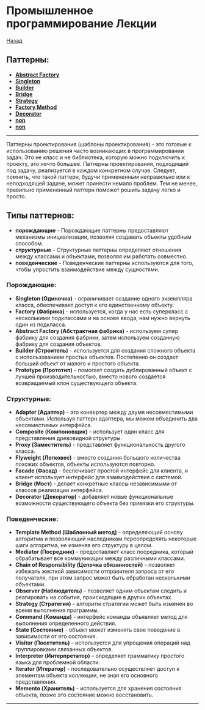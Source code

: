 # Промышленное программирование Лекции

[Назад](https://github.com/KristianKuznetsov/top-levelInformationRepository/blob/main/README.md)

## Паттерны:
- [**Abstract Factory**](https://github.com/KristianKuznetsov/JavaSecondCourseColloquiums/tree/main/Calloc3)
- [**Singleton**](https://github.com/KristianKuznetsov/avaSecondCourseLectures/tree/main/Singleton)
- [**Builder**](https://github.com/KristianKuznetsov/avaSecondCourseLectures/tree/main/Builder)
- [**Bridge**](https://github.com/KristianKuznetsov/avaSecondCourseLectures/tree/main/Bridge)
- [**Strategy**](https://github.com/KristianKuznetsov/avaSecondCourseLectures/tree/main/Strategy)
- [**Factory Method**](https://github.com/KristianKuznetsov/avaSecondCourseLectures/tree/main/Factory%20Method)
- [**Decorator**]()
- [**non**]()
- [**non**]()
___

Паттерны проектирования (шаблоны проектирования) - это готовые к использованию решения часто возникающих в программировании задач. Это не класс и не библиотека, которую можно подключить к проекту, это нечто большее. Паттерны проектирования, подходящий под задачу, реализуется в каждом конкретном случае. Следует, помнить, что такой паттерн, будучи примененным неправильно или к неподходящей задаче, может принести немало проблем. Тем не менее, правильно примененный паттерн поможет решить задачу легко и просто.

## Типы паттернов:
- **порождающие** - Порождающие паттерны предоставляют механизмы инициализации, позволяя создавать объекты удобным способом.
- **структурные** - Структурные паттерны определяют отношения между классами и объектами, позволяя им работать совместно.
- **поведенческие** - Поведенческие паттерны используются для того, чтобы упростить взаимодействие между сущностями.


### Порождающие:
- **Singleton (Одиночка)** - ограничивает создание одного экземпляра класса, обеспечивает доступ к его единственному объекту.
- **Factory (Фабрика)** - используется, когда у нас есть суперкласс с несколькими подклассами и на основе ввода, нам нужно вернуть один из подкласса.
- **Abstract Factory (Абстрактная фабрика)** - используем супер фабрику для создания фабрики, затем используем созданную фабрику для создания объектов.
- **Builder (Строитель)** - используется для создания сложного объекта с использованием простых объектов. Постепенно он создает больший объект от малого и простого объекта.
- **Prototype (Прототип)** - помогает создать дублированный объект с лучшей производительностью, вместо нового создается возвращаемый клон существующего объекта.

### Структурные:
- **Adapter (Адаптер)** - это конвертер между двумя несовместимыми объектами. Используя паттерн адаптера, мы можем объединить два несовместимых интерфейса.
- **Composite (Компоновщик)** - использует один класс для представления древовидной структуры.
- **Proxy (Заместитель)** - представляет функциональность другого класса.
- **Flyweight (Легковес)** - вместо создания большого количества похожих объектов, объекты используются повторно.
- **Facade (Фасад)** - беспечивает простой интерфейс для клиента, и клиент использует интерфейс для взаимодействия с системой.
- **Bridge (Мост)** - делает конкретные классы независимыми от классов реализации интерфейса.
- **Decorator (Декоратор)** - добавляет новые функциональные возможности существующего объекта без привязки его структуры.

### Поведенческие:
- **Template Method (Шаблонный метод)** - определяющий основу алгоритма и позволяющий наследникам переопределять некоторые шаги алгоритма, не изменяя его структуру в целом.
- **Mediator (Посредник)** - предоставляет класс посредника, который обрабатывает все коммуникации между различными классами.
- **Chain of Responsibility (Цепочка обязанностей)** - позволяет избежать жесткой зависимости отправителя запроса от его получателя, при этом запрос может быть обработан несколькими объектами.
- **Observer (Наблюдатель)** - позволяет одним обьектам следить и реагировать на события, происходящие в других объектах.
- **Strategy (Стратегия)** - алгоритм стратегии может быть изменен во время выполнения программы.
- **Command (Команда)** - интерфейс команды объявляет метод для выполнения определенного действия.
- **State (Состояние)** - объект может изменять свое поведение в зависимости от его состояния.
- **Visitor (Посетитель)** - используется для упрощения операций над группировками связанных объектов.
- **Interpreter (Интерпретатор)** - определяет грамматику простого языка для проблемной области.
- **Iterator (Итератор)** - последовательно осуществляет доступ к элементам объекта коллекции, не зная его основного представления.
- **Memento (Хранитель)** - используется для хранения состояния объекта, позже это состояние можно восстановить.

___
